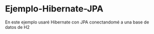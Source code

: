 # Ejemplo-Hibernate-JPA
En este ejemplo usaré Hibernate con JPA conectandomé a una base de datos de H2
